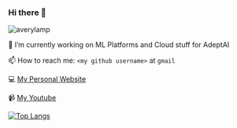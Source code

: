 ### Hi there 👋
<p align="left"> <img src="https://komarev.com/ghpvc/?username=averylamp&label=Profile%20views&color=0e75b6&style=flat" alt="averylamp" /> </p>

🔭 I’m currently working on ML Platforms and Cloud stuff for AdeptAI

📫 How to reach me: `<my github username>` at `gmail`

💻 [My Personal Website](https://averylamp.me)

📹 [My Youtube](https://www.youtube.com/channel/UCXPcndIGJl0QUOJsX7vZw3Q)


[![Top Langs](https://github-readme-stats.vercel.app/api/top-langs/?username=averylamp&layout=compact&theme=dark&langs_count=7)](https://github.com/anuraghazra/github-readme-stats)
